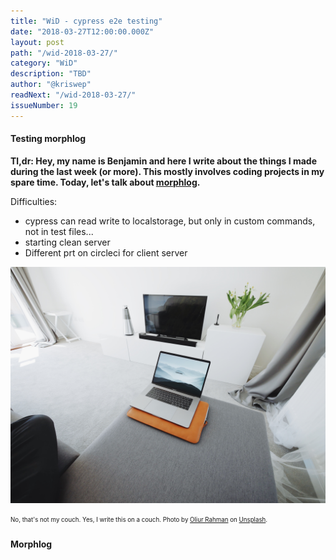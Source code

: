 ```yaml
---
title: "WiD - cypress e2e testing"
date: "2018-03-27T12:00:00.000Z"
layout: post
path: "/wid-2018-03-27/"
category: "WiD"
description: "TBD"
author: "@kriswep"
readNext: "/wid-2018-03-27/"
issueNumber: 19
---
```


#### Testing morphlog

**Tl,dr: Hey, my name is Benjamin and here I write about the things I made during the last week (or more). This mostly involves coding projects in my spare time. Today, let's talk about [morphlog](https://github.com/kriswep/morphlog).**

Difficulties:
 - cypress can read write to localstorage, but only in custom commands, not in test files...
 - starting clean server
 - Different prt on circleci for client server

![A couch with an opened laptop near the edge. The background shows a tv on a white desk.](couch-laptop.jpg)

<p><sub><sup>No, that's not my couch. Yes, I write this on a couch. Photo by <a href="https://unsplash.com/@ultralinx">Oliur Rahman</a> on <a href="https://unsplash.com/photos/U6s5gwdkQBk">Unsplash</a>.</sup></sub></p>

#### Morphlog


